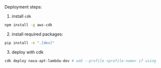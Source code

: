 Deployment steps: 
1. install `cdk` 
```bash
npm install -g aws-cdk
```
2. install required packages: 
```bash
pip install -e ".[dev]"
```
3. deploy with cdk
```bash
cdk deploy nasa-apt-lambda-dev # add --profile <profile-name> if using an non-default aws cli account
``` 
